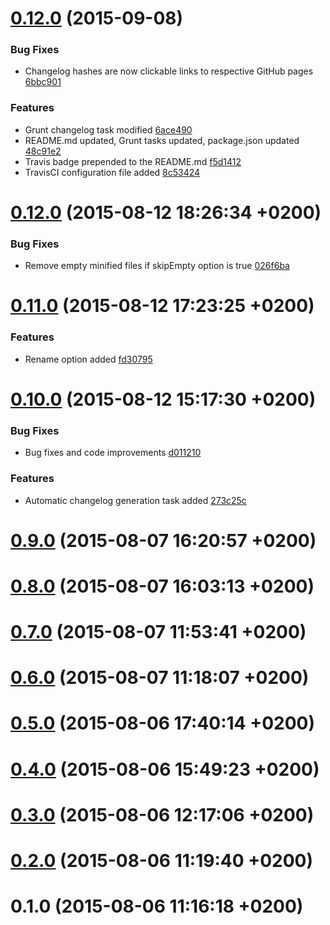 <a name="0.12.0"></a>
# [0.12.0](//compare/0.12.0...v0.12.0) (2015-09-08)


### Bug Fixes

* Changelog hashes are now clickable links to respective GitHub pages [6bbc901](https://github.com/the-software-factory/grunt-components-concat/commit/6bbc9015d77b527af5b35e45c4fcb7438feb138b) 

### Features

* Grunt changelog task modified [6ace490](https://github.com/the-software-factory/grunt-components-concat/commit/6ace490f3960b9be62618e8335aa9740a7aec925) 
* README.md updated, Grunt tasks updated, package.json updated [48c91e2](https://github.com/the-software-factory/grunt-components-concat/commit/48c91e2be75159941776ab9fbd443fc06910b97a) 
* Travis badge prepended to the README.md [f5d1412](https://github.com/the-software-factory/grunt-components-concat/commit/f5d14122a84e1cb447caf8fc851937e4cabd8322) 
* TravisCI configuration file added [8c53424](https://github.com/the-software-factory/grunt-components-concat/commit/8c53424b8a4abd71523a30287b00c885ae13121d) 



<a name="0.12.0"></a>
# [0.12.0](//compare/0.11.0...0.12.0) (2015-08-12 18:26:34 +0200)


### Bug Fixes

* Remove empty minified files if skipEmpty option is true [026f6ba](https://github.com/the-software-factory/grunt-components-concat/commit/026f6badc998bde914e651406a375a5753d7f50a) 



<a name="0.11.0"></a>
# [0.11.0](//compare/0.10.0...0.11.0) (2015-08-12 17:23:25 +0200)


### Features

* Rename option added [fd30795](https://github.com/the-software-factory/grunt-components-concat/commit/fd30795514c6e748711bd248176b45a14d0d17c7) 



<a name="0.10.0"></a>
# [0.10.0](//compare/0.9.0...0.10.0) (2015-08-12 15:17:30 +0200)


### Bug Fixes

* Bug fixes and code improvements [d011210](https://github.com/the-software-factory/grunt-components-concat/commit/d011210b99925eb475def8139c2167b9a5dea1c6) 

### Features

* Automatic changelog generation task added [273c25c](https://github.com/the-software-factory/grunt-components-concat/commit/273c25c4d3b19b4702a1535ff87ba12b5141f4b7) 



<a name="0.9.0"></a>
# [0.9.0](//compare/0.8.0...0.9.0) (2015-08-07 16:20:57 +0200)




<a name="0.8.0"></a>
# [0.8.0](//compare/0.7.0...0.8.0) (2015-08-07 16:03:13 +0200)




<a name="0.7.0"></a>
# [0.7.0](//compare/0.6.0...0.7.0) (2015-08-07 11:53:41 +0200)




<a name="0.6.0"></a>
# [0.6.0](//compare/0.5.0...0.6.0) (2015-08-07 11:18:07 +0200)




<a name="0.5.0"></a>
# [0.5.0](//compare/0.4.0...0.5.0) (2015-08-06 17:40:14 +0200)




<a name="0.4.0"></a>
# [0.4.0](//compare/0.3.0...0.4.0) (2015-08-06 15:49:23 +0200)




<a name="0.3.0"></a>
# [0.3.0](//compare/0.2.0...0.3.0) (2015-08-06 12:17:06 +0200)




<a name="0.2.0"></a>
# [0.2.0](//compare/0.1.0...0.2.0) (2015-08-06 11:19:40 +0200)




<a name="0.1.0"></a>
# 0.1.0 (2015-08-06 11:16:18 +0200)




